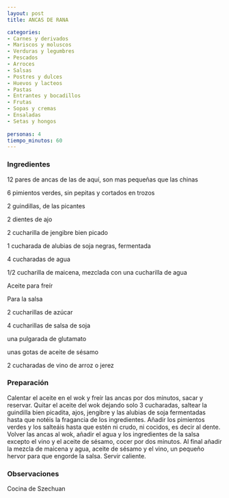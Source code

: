 ```yaml
---
layout: post
title: ANCAS DE RANA

categories:
- Carnes y derivados
- Mariscos y moluscos
- Verduras y legumbres
- Pescados
- Arroces
- Salsas
- Postres y dulces
- Huevos y lacteos
- Pastas
- Entrantes y bocadillos
- Frutas
- Sopas y cremas
- Ensaladas
- Setas y hongos
 
personas: 4 
tiempo_minutos: 60 
---
```

<h3>Ingredientes</h3>
12 pares de ancas de las de aquí, son mas pequeñas que las chinas

6 pimientos verdes, sin pepitas y cortados en trozos

2 guindillas, de las picantes

2 dientes de ajo

2 cucharilla de jengibre bien picado

1 cucharada de alubias de soja negras, fermentada

4 cucharadas de agua

1/2 cucharilla de maicena, mezclada con una cucharilla de agua

Aceite para freír

Para la salsa

2 cucharillas de azúcar

4 cucharillas de salsa de soja

una pulgarada de glutamato

unas gotas de aceite de sésamo

2 cucharadas de vino de arroz o jerez

<h3>Preparación</h3>
Calentar el aceite en el wok y freír las ancas por dos minutos, sacar y reservar. Quitar el aceite del wok dejando solo 3 cucharadas, saltear la guindilla bien picadita, ajos, jengibre y las alubias de soja fermentadas hasta que notéis la fragancia de los ingredientes. Añadir los pimientos verdes y los salteáis hasta que estén ni crudo, ni cocidos, es decir al dente. Volver las ancas al wok, añadir el agua y los ingredientes de la salsa excepto el vino y el aceite de sésamo, cocer por dos minutos. Al final añadir la mezcla de maicena y agua, aceite de sésamo y el vino, un pequeño hervor para que engorde la salsa. Servir caliente.

<h3>Observaciones</h3>
Cocina de Szechuan

